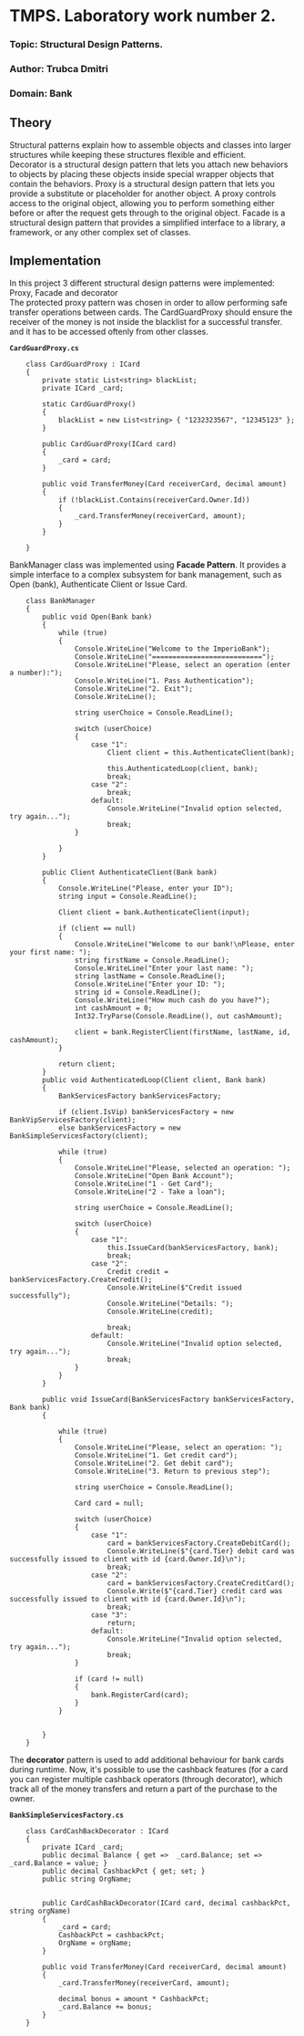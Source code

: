 # TMPS. Laboratory work number 2. 
### Topic: Structural Design Patterns.
### Author: Trubca Dmitri
### Domain: Bank 
## Theory
Structural patterns explain how to assemble objects and classes into larger structures while keeping these structures flexible and efficient.<br/>
Decorator is a structural design pattern that lets you attach new behaviors to objects by placing these objects inside special wrapper objects that contain the behaviors. Proxy is a structural design pattern that lets you provide a substitute or placeholder for another object. A proxy controls access to the original object, allowing you to perform something either before or after the request gets through to the original object. Facade is a structural design pattern that provides a simplified interface to a library, a framework, or any other complex set of classes.

## Implementation
In this project 3 different structural design patterns were implemented: Proxy, Facade and decorator<br/>
The protected proxy pattern was chosen in order to allow performing safe transfer operations between cards. The CardGuardProxy should ensure the receiver of the money is not inside the blacklist for a successful transfer.
and it has to be accessed oftenly from other classes.<br/>

**`CardGuardProxy.cs`**
```
    class CardGuardProxy : ICard
    {
        private static List<string> blackList;
        private ICard _card;

        static CardGuardProxy()
        {
            blackList = new List<string> { "1232323567", "12345123" };
        }

        public CardGuardProxy(ICard card)
        {
            _card = card;
        }

        public void TransferMoney(Card receiverCard, decimal amount)
        {
            if (!blackList.Contains(receiverCard.Owner.Id))
            {
                _card.TransferMoney(receiverCard, amount);
            }
        }

    }
```

BankManager class was implemented using **Facade Pattern**. It provides a simple interface to a complex subsystem for bank management, such as Open (bank), Authenticate Client or Issue Card.
<br/>
```
    class BankManager
    {
        public void Open(Bank bank)
        {
            while (true)
            {
                Console.WriteLine("Welcome to the ImperioBank");
                Console.WriteLine("===========================");
                Console.WriteLine("Please, select an operation (enter a number):");
                Console.WriteLine("1. Pass Authentication");
                Console.WriteLine("2. Exit");
                Console.WriteLine();

                string userChoice = Console.ReadLine();

                switch (userChoice)
                {
                    case "1":
                        Client client = this.AuthenticateClient(bank);

                        this.AuthenticatedLoop(client, bank);
                        break;
                    case "2":
                        break;
                    default:
                        Console.WriteLine("Invalid option selected, try again...");
                        break;
                }

            }
        }

        public Client AuthenticateClient(Bank bank)
        {
            Console.WriteLine("Please, enter your ID");
            string input = Console.ReadLine();

            Client client = bank.AuthenticateClient(input);

            if (client == null)
            {
                Console.WriteLine("Welcome to our bank!\nPlease, enter your first name: ");
                string firstName = Console.ReadLine();
                Console.WriteLine("Enter your last name: ");
                string lastName = Console.ReadLine();
                Console.WriteLine("Enter your ID: ");
                string id = Console.ReadLine();
                Console.WriteLine("How much cash do you have?");
                int cashAmount = 0;
                Int32.TryParse(Console.ReadLine(), out cashAmount);

                client = bank.RegisterClient(firstName, lastName, id, cashAmount);
            }

            return client;
        }
        public void AuthenticatedLoop(Client client, Bank bank)
        {
            BankServicesFactory bankServicesFactory;

            if (client.IsVip) bankServicesFactory = new BankVipServicesFactory(client);
            else bankServicesFactory = new BankSimpleServicesFactory(client);

            while (true)
            {
                Console.WriteLine("Please, selected an operation: ");
                Console.WriteLine("Open Bank Account");
                Console.WriteLine("1 - Get Card");
                Console.WriteLine("2 - Take a loan");

                string userChoice = Console.ReadLine();

                switch (userChoice)
                {
                    case "1":
                        this.IssueCard(bankServicesFactory, bank);
                        break;
                    case "2":
                        Credit credit = bankServicesFactory.CreateCredit();
                        Console.WriteLine($"Credit issued successfully");
                        Console.WriteLine("Details: ");
                        Console.WriteLine(credit);

                        break;
                    default:
                        Console.WriteLine("Invalid option selected, try again...");
                        break;
                }
            }
        }

        public void IssueCard(BankServicesFactory bankServicesFactory, Bank bank)
        {

            while (true)
            {
                Console.WriteLine("Please, select an operation: ");
                Console.WriteLine("1. Get credit card");
                Console.WriteLine("2. Get debit card");
                Console.WriteLine("3. Return to previous step");

                string userChoice = Console.ReadLine();

                Card card = null;

                switch (userChoice)
                {
                    case "1":
                        card = bankServicesFactory.CreateDebitCard();
                        Console.WriteLine($"{card.Tier} debit card was successfully issued to client with id {card.Owner.Id}\n");
                        break;
                    case "2":
                        card = bankServicesFactory.CreateCreditCard();
                        Console.Write($"{card.Tier} credit card was successfully issued to client with id {card.Owner.Id}\n");
                        break;
                    case "3":
                        return;
                    default:
                        Console.WriteLine("Invalid option selected, try again...");
                        break;
                }
                
                if (card != null)
                {
                    bank.RegisterCard(card);
                }
            }


        }
    }
```
The **decorator** pattern is used to add additional behaviour for bank cards during runtime. Now, it's possible to use the cashback features (for a card you can register multiple cashback operators (through decorator), which track all of the money transfers and return a part of the purchase to the owner.

**`BankSimpleServicesFactory.cs`**
```
    class CardCashBackDecorator : ICard
    {
        private ICard _card;
        public decimal Balance { get =>  _card.Balance; set => _card.Balance = value; }
        public decimal CashbackPct { get; set; }
        public string OrgName;


        public CardCashBackDecorator(ICard card, decimal cashbackPct, string orgName)
        {
            _card = card;
            CashbackPct = cashbackPct;
            OrgName = orgName;
        }

        public void TransferMoney(Card receiverCard, decimal amount)
        {
            _card.TransferMoney(receiverCard, amount);

            decimal bonus = amount * CashbackPct;
            _card.Balance += bonus;
        }
    }
```
<br>
